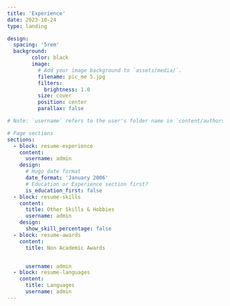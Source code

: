 ```yaml
---
title: 'Experience'
date: 2023-10-24
type: landing

design:
  spacing: '5rem'
  background:
        color: black
        image:
          # Add your image background to `assets/media/`.
          filename: pic_me 5.jpg
          filters:
            brightness: 1.0
          size: cover
          position: center
          parallax: false

# Note: `username` refers to the user's folder name in `content/authors/`

# Page sections
sections:
  - block: resume-experience
    content:
      username: admin
    design:
      # Hugo date format
      date_format: 'January 2006'
      # Education or Experience section first?
      is_education_first: false
  - block: resume-skills
    content:
      title: Other Skills & Hobbies
      username: admin
    design:
      show_skill_percentage: false
  - block: resume-awards
    content:
      title: Non Academic Awards


      username: admin
  - block: resume-languages
    content:
      title: Languages
      username: admin
---
```

